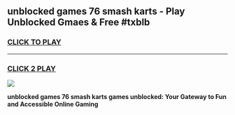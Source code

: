 
## unblocked games 76 smash karts - Play Unblocked Gmaes & Free #txblb
<h3>
<a href="https://premium.freeplayer.one?title=unblocked_games_76_smash_karts&ref=01M">CLICK TO PLAY</a></h3>
<hr>

<h3>
<a href="https://premium.freeplayer.one?title=unblocked_games_76_smash_karts&ref=01M">CLICK 2 PLAY</a>
  
</h3>

<a href="https://premium.freeplayer.one?title=unblocked_games_76_smash_karts&ref=01M"><img src="https://clearcache.store/games.png"></a>


**unblocked games 76 smash karts games unblocked: Your Gateway to Fun and Accessible Online Gaming**

